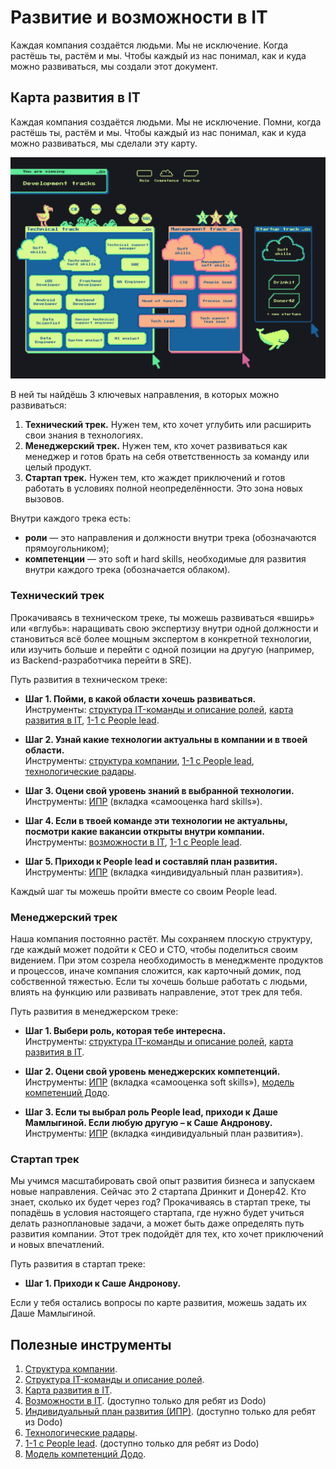 # Развитие и возможности в IT

Каждая компания создаётся людьми. Мы не исключение. Когда растёшь ты, растём и мы. Чтобы каждый из нас понимал, как и куда можно развиваться, мы создали этот документ.

## Карта развития в IT

Каждая компания создаётся людьми. Мы не исключение. Помни, когда растёшь ты, растём и мы. Чтобы каждый из нас понимал, как и куда можно развиваться, мы сделали эту карту.

![Карта развития в IT](../images/development_map.png)

В ней ты найдёшь 3 ключевых направления, в которых можно развиваться:

1. **Технический трек.** Нужен тем, кто хочет углубить или расширить свои знания в технологиях.
2. **Менеджерский трек.** Нужен тем, кто хочет развиваться как менеджер и готов брать на себя ответственность за команду или целый продукт.
3. **Стартап трек.** Нужен тем, кто жаждет приключений и готов работать в условиях полной неопределённости. Это зона новых вызовов.

Внутри каждого трека есть:

* **роли** — это направления и должности внутри трека (обозначаются прямоугольником);
* **компетенции** — это soft и hard skills, необходимые для развития внутри каждого трека (обозначается облаком).

### Технический трек

Прокачиваясь в техническом треке, ты можешь развиваться «вширь» или «вглубь»: наращивать свою экспертизу внутри одной должности и становиться всё более мощным экспертом в конкретной технологии, или изучить больше и перейти с одной позиции на другую (например, из Backend-разработчика перейти в SRE).

Путь развития в техническом треке:

* **Шаг 1. Пойми, в какой области хочешь развиваться.**\
Инструменты: [структура IT-команды и описание ролей](team-structure.md), [карта развития в IT](./self-development.md), [1-1 с People lead](https://docs.google.com/spreadsheets/d/1kYsn3N0buzfPPuQt9avvvboDmOrikdpFE1z-QqBHVL4/edit#gid=0).

* **Шаг 2. Узнай какие технологии актуальны в компании и в твоей области.**\
Инструменты: [структура компании](https://miro.com/app/board/o9J_kyKdPj0=/), [1-1 с People lead](https://docs.google.com/spreadsheets/d/1kYsn3N0buzfPPuQt9avvvboDmOrikdpFE1z-QqBHVL4/edit#gid=0), [технологические радары](../README.md).

* **Шаг 3. Оцени свой уровень знаний в выбранной технологии.**\
Инструменты: [ИПР](https://docs.google.com/spreadsheets/d/1HQ_Bwpp_iUgUqrTTmSCyX45EgPyGae_i2Cn4emiOUQc/edit#gid=1104685311) (вкладка «самооценка hard skills»).

* **Шаг 4. Если в твоей команде эти технологии не актуальны, посмотри какие вакансии открыты внутри компании.**\
Инструменты: [возможности в IT](https://docs.google.com/spreadsheets/d/1tBXK58n4I7nHSOlFmzSNWb9c8yT8rEp36qCB-2DrFMo/edit#gid=0), [1-1 с People lead](https://docs.google.com/spreadsheets/d/1kYsn3N0buzfPPuQt9avvvboDmOrikdpFE1z-QqBHVL4/edit#gid=0).

* **Шаг 5. Приходи к People lead и составляй план развития.**\
Инструменты: [ИПР](https://docs.google.com/spreadsheets/d/1HQ_Bwpp_iUgUqrTTmSCyX45EgPyGae_i2Cn4emiOUQc/edit#gid=1104685311) (вкладка «индивидуальный план развития»).

Каждый шаг ты можешь пройти вместе со своим People lead.

### Менеджерский трек

Наша компания постоянно растёт. Мы сохраняем плоскую структуру, где каждый может подойти к CEO и CTO, чтобы поделиться своим видением. При этом созрела необходимость в менеджменте продуктов и процессов, иначе компания сложится, как карточный домик, под собственной тяжестью. Если ты хочешь больше работать с людьми, влиять на функцию или развивать направление, этот трек для тебя.

Путь развития в менеджерском треке:

* **Шаг 1. Выбери роль, которая тебе интересна.**\
Инструменты: [структура IT-команды и описание ролей](team-structure.md), [карта развития в IT](./self-development.md).

* **Шаг 2. Оцени свой уровень менеджерских компетенций.**\
Инструменты: [ИПР](https://docs.google.com/spreadsheets/d/1HQ_Bwpp_iUgUqrTTmSCyX45EgPyGae_i2Cn4emiOUQc/edit#gid=1104685311) (вкладка «самооценка soft skills»), [модель компетенций Додо](https://docs.google.com/spreadsheets/d/10LSPDAaCpIHkZmwGzcshTpMWEgCVQgLhVy9xOa_GPVA/edit?usp=sharing).

* **Шаг 3. Если ты выбрал роль People lead, приходи к Даше Мамлыгиной. Если любую другую – к Саше Андронову.**\
Инструменты: [ИПР](https://docs.google.com/spreadsheets/d/1HQ_Bwpp_iUgUqrTTmSCyX45EgPyGae_i2Cn4emiOUQc/edit#gid=1104685311) (вкладка «индивидуальный план развития»).

### Стартап трек

Мы учимся масштабировать свой опыт развития бизнеса и запускаем новые направления. Сейчас это 2 стартапа Дринкит и Донер42. Кто знает, сколько их будет через год? Прокачиваясь в стартап треке, ты попадёшь в условия настоящего стартапа, где нужно будет учиться делать разноплановые задачи, а может быть даже определять путь развития компании. Этот трек подойдёт для тех, кто хочет приключений и новых впечатлений.

Путь развития в стартап треке:

* **Шаг 1. Приходи к Саше Андронову.**

Если у тебя остались вопросы по карте развития, можешь задать их Даше Мамлыгиной.

## Полезные инструменты

1. [Структура компании](https://miro.com/app/board/o9J_kyKdPj0=/).
2. [Структура IT-команды и описание ролей](team-structure.md).
3. [Карта развития в IT](./self-development.md).
4. [Возможности в IT](https://docs.google.com/spreadsheets/d/1tBXK58n4I7nHSOlFmzSNWb9c8yT8rEp36qCB-2DrFMo/edit#gid=0). (доступно только для ребят из Dodo)
5. [Индивидуальный план развития (ИПР)](https://docs.google.com/spreadsheets/d/1HQ_Bwpp_iUgUqrTTmSCyX45EgPyGae_i2Cn4emiOUQc/edit#gid=1104685311). (доступно только для ребят из Dodo)
6. [Технологические радары](../README.md).
7. [1-1 с People lead](https://docs.google.com/spreadsheets/d/1kYsn3N0buzfPPuQt9avvvboDmOrikdpFE1z-QqBHVL4/edit#gid=0). (доступно только для ребят из Dodo)
8. [Модель компетенций Додо](https://docs.google.com/spreadsheets/d/10LSPDAaCpIHkZmwGzcshTpMWEgCVQgLhVy9xOa_GPVA/edit?usp=sharing).
